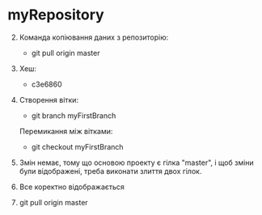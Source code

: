 # myRepository

2. Команда копіювання даних з репозиторію:
   - git pull origin master
   
3. Хеш:
   - c3e6860

4. Створення вітки:
   - git branch myFirstBranch
   
   Перемикання між вітками:
   - git checkout myFirstBranch

5. Змін немає, тому що основою проекту є гілка "master", і щоб зміни були відображені, треба виконати злиття двох гілок.

8. Все коректно відображається
9. git pull origin master


